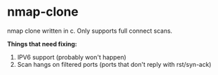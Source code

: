 # nmap-clone
nmap clone written in c. Only supports full connect scans.

**Things that need fixing:**
  1. IPV6 support (probably won't happen)
  2. Scan hangs on filtered ports (ports that don't reply with rst/syn-ack)
